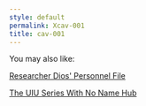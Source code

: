 ```yaml
---
style: default
permalink: Xcav-001
title: cav-001
---
```

You may also like:

[Researcher Dios' Personnel File](http://scp-wiki.net/researcher-dios-personnel-file)

[The UIU Series With No Name Hub](http://scp-wiki.net/uiu-series-with-no-name-hub)
